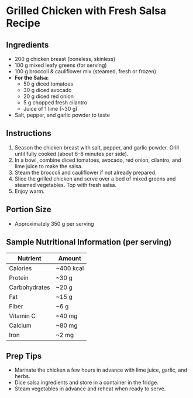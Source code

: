 # Grilled Chicken with Fresh Salsa Recipe

## Ingredients
- 200 g chicken breast (boneless, skinless)
- 100 g mixed leafy greens (for serving)
- 100 g broccoli & cauliflower mix (steamed, fresh or frozen)
- **For the Salsa:**
  - 50 g diced tomatoes
  - 30 g diced avocado
  - 20 g diced red onion
  - 5 g chopped fresh cilantro
  - Juice of 1 lime (~30 g)
- Salt, pepper, and garlic powder to taste

## Instructions
1. Season the chicken breast with salt, pepper, and garlic powder. Grill until fully cooked (about 6–8 minutes per side).
2. In a bowl, combine diced tomatoes, avocado, red onion, cilantro, and lime juice to make the salsa.
3. Steam the broccoli and cauliflower if not already prepared.
4. Slice the grilled chicken and serve over a bed of mixed greens and steamed vegetables. Top with fresh salsa.
5. Enjoy warm.

## Portion Size
- Approximately 350 g per serving

## Sample Nutritional Information (per serving)
| Nutrient         | Amount    |
|------------------|-----------|
| Calories         | ~400 kcal |
| Protein          | ~30 g     |
| Carbohydrates    | ~20 g     |
| Fat              | ~15 g     |
| Fiber            | ~6 g      |
| Vitamin C        | ~40 mg    |
| Calcium          | ~80 mg    |
| Iron             | ~2 mg     |

## Prep Tips
- Marinate the chicken a few hours in advance with lime juice, garlic, and herbs.
- Dice salsa ingredients and store in a container in the fridge.
- Steam vegetables in advance and reheat when ready to serve.
